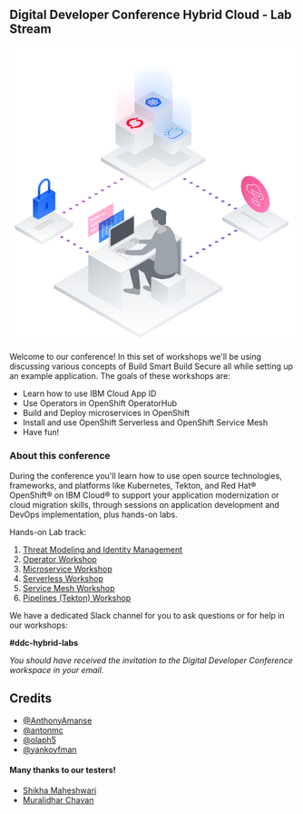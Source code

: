 
## Digital Developer Conference Hybrid Cloud - Lab Stream

![banner](assets/generic/ddc_header.png)

Welcome to our conference! In this set of workshops we'll be using discussing various concepts of Build Smart Build Secure all while setting up an example application. The goals of these workshops are:

* Learn how to use IBM Cloud App ID
* Use Operators in OpenShift OperatorHub
* Build and Deploy microservices in OpenShift
* Install and use OpenShift Serverless and OpenShift Service Mesh
* Have fun!

### About this conference

During the conference you'll learn how to use open source technologies, frameworks, and platforms like Kubernetes, Tekton, and Red Hat® OpenShift® on IBM Cloud® to support your application modernization or cloud migration skills, through sessions on application development and DevOps implementation, plus hands-on labs.

Hands-on Lab track:

1. [Threat Modeling and Identity Management](appid/threat-modeling.md)
2. [Operator Workshop](operators/README.md)
3. [Microservice Workshop](microservices/introduction.md)
4. [Serverless Workshop](serverless/introduction/example-bank-app-architecture.md)
5. [Service Mesh Workshop](mesh-lab/lab5.md)
6. [Pipelines (Tekton) Workshop](tekton/intro.md)

We have a dedicated Slack channel for you to ask questions or for help in our workshops:

**#ddc-hybrid-labs**

*You should have received the invitation to the Digital Developer Conference workspace in your email.*

## Credits

* [@AnthonyAmanse](https://twitter.com/AnthonyAmanse)
* [@antonmc](https://twitter.com/antonmc)
* [@olaph5](https://twitter.com/olaph5)
* [@yankoyfman](https://twitter.com/yankoyfman)

#### Many thanks to our testers!

* [Shikha Maheshwari](https://developer.ibm.com/profiles/shikha.mah/)
* [Muralidhar Chavan](https://developer.ibm.com/profiles/muralidhar.chavan/)
